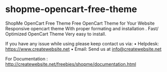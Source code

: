 # shopme-opencart-free-theme
ShopMe OpenCart Free Theme
Free OpenCart Theme for Your Website Responsive opencart theme With proper formating and installation . Fast/ Optimized OpenCart Theme
Very easy to install.

If you have any issue while using please keep contact us via:
	•	Helpdesk: https://www.createwebsite.net
	•	Email: Send us at info@createwebsite.net

For Documentation : http://createwebsite.net/freebies/shopme/documentation.html
